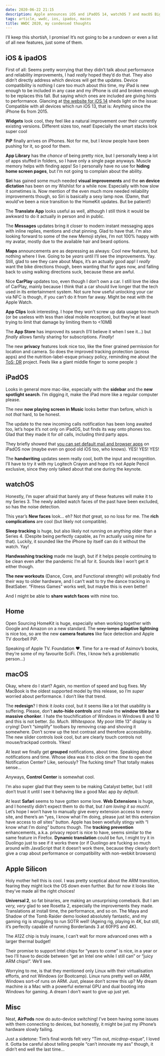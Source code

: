 ```yaml
---
date: 2020-06-22 21:15
description: Apple announces iOS and iPadOS 14, watchOS 7 and macOS Big Sur. Also, ~~ARM Macs~~ Macs based on “Apple “Silicon
tags: article, wwdc, ios, ipados, macos
title: WWDC 2020, my condensed thoughts
---
```


I’ll keep this short*ish*, I promise! It’s not going to be a rundown or even a list of all new features, just some of them.

## iOS & ipadOS

First of all: Seems pretty worrying that they didn’t talk about performance and reliability improvements, I had *really* hoped they’d do that. They also didn’t directly address which devices will get the updates. Device compatibility is nothing I care too much about *this* time, my iPad is new enough to be included in any case and my iPhone is old and broken enough to be replaces this fall. But saying which ones are included are giving hints to performance. Glancing at [the website for iOS 14](https://www.apple.com/ios/ios-14-preview/) sheds light on the issue: Compatible with all devices which run iOS 13, that is: Anything since the iPhone 6s from 2015.

**Widgets** look cool, they feel like a natural improvement over their currently existing versions. Different sizes too, neat! Especially the smart stacks look super cool

**PiP** finally arrives on iPhones. Not for me, but I know people have been pushing for it, so good for them.

**App Library** has the *chance* of being pretty nice, but I personally keep a lot of apps stuffed in folders, so I have only a single page anyways. Muscle memory helps with finding apps! So I personally have no use for **hiding home screen pages**, but I’m not going to complain about the ability.

**Siri** has gained some much needed **visual improvements** and the **on device dictation** has been on my Wishlist for a while now. Especially with how slow it sometimes is. Now mention of the even much more needed reliability improvements though, so Siri is basically a sexy lamp now. (Damn, that would’ve been a nice transition to the HomeKit updates. But be patient!)

The **Translate App** looks useful as well, although I still think it would be awkward to do it actually in person and in public.

The **Messages** updates bring it closer to modern instant messaging apps with inline replies, mentions and chat pinning. Glad to have that. I’m also looking forward to some of the new Memoji styles, I’m not 100% happy with my avatar, mostly due to the available hair and beard options.

**Maps** announcements are as depressing as always: Cool new features, but nothing where I live. Going to be *years* until I’ll see the improvements. Yay. Still, glad to see they care about Maps, it’s an actually good app! I *really* want the bike directions though, been wanting that for ages now, and falling back to using walking directions suck, because these are awful.

Nice **CarPlay** updates too, even though I don’t own a car. I still love the idea of CarPlay, mainly because I think that a car should live longer that the tech used in its entertainment system. Not sure how useful unlocking your car via NFC is though, if you can’t do it from far away. Might be neat with the Apple Watch.

**App Clips** look interesting. I hope they won’t screw up data usage too much (or be useless with less than ideal mobile reception), but they’re at least trying to limit that damage by limiting them to <10MB

The **App Store** has improved its search (I’ll believe it when I see it…) but *finally* allows family sharing for subscriptions. *Finally!*

The new **privacy** features look nice too, like the finer grained permission for location and camera. So does the improved tracking protection (across apps) and the nutrition-label-esque privacy policy, reminding me about the [ToS; DR](https://tosdr.org) project. Feels like a giant middle finger to some people :)

## iPadOS

Looks in general more mac-like, especially with the **sidebar** and the **new spotlight search**. I’m digging it, make the iPad more like a regular computer please.

The new **now playing screen in Music** looks better than before, which is not *that* hard, to be honest.

The update to the new incoming calls notification has been long awaited too, let’s hope it’s not only on iPadOS, but finds its way onto phones too. Glad that they made it for *all* calls, including third party apps.

They briefly showed that [you can set default mail and browser apps](https://twitter.com/benedictevans/status/1275122175784124417) on iPadOS now (maybe even on good old iOS too, who knows). YES! YES! YES!

The **handwriting** updates seem really cool, both the input and recognition. I’ll have to try it with my Logitech Crayon and hope it’s not Apple Pencil exclusive, since they only talked about that one during the keynote.

## watchOS

Honestly, I’m super afraid that barely any of these features will make it to my Series 3. The newly added watch faces of the past have been excluded, so has the noise detection.

This year’s **New faces** look… eh? Not *that* great, so no loss for me. The **rich complications** are cool (but likely not compatible).

**Sleep tracking** is huge, but also likely not running on anything older than a Series 4. (Despite being perfectly capable, as I’m actually using mine for that). Luckily, it sounded like the iPhone by itself can do it without the watch. Yay!

**Handwashing tracking** made me laugh, but if it helps people continuing to be clean even after the pandemic I’m all for it. Sounds like I won’t get it either though.

**The new workouts** (Dance, Core, and Functional strength) will probably find their way to older hardware, and I can’t wait to try the dance tracking in BeatSaber. “Fitness Games” works well, but maybe this is even better!

And I might be able to **share watch faces** with mine too.

## Home

Open Sourcing HomeKit is huge, especially when working together with Google and Amazon on a new standard. The ~~sexy lamps~~ **adaptive lightning** is nice too, so are the new **camera features** like face detection and Apple TV doorbell PiP.

Speaking of Apple TV. Foundation ♥. Time for a re-read of Asimov’s books, they’re some of my favourite SciFi. (Yes, I know he’s a problematic person…)

## macOS

Okay, where do I start? Again, no mention of speed and bug fixes. My MacBook is the oldest supported model by this release, so I’m *super* worried about performance. I don’t like that trend.

The **redesign**? I think it *looks* cool, but it seems like a lot that usability is suffering. Please, don’t **auto-hide controls** and make the **window title bar a massive chonker**. I hate the touchification of Windows in Windows 8 and 10 and this is not better. *So. Much. Whitespace.* My poor little 13” display is crying! Don’t “simplify” toolbars by removing crap and shoving it somewhere. Don’t screw up the text contrast and therefore accessibility. The new slider controls *look* cool, but are clearly touch controls not mouse/trackpad controls. Yikes!

At least we finally get **grouped** notifications, about time. Speaking about notifications and time. Whose idea was it to click on the *time* to open the Notification Center? Like, seriously? The fucking *time*‽ That totally makes sense…

Anyways, **Control Center** is somewhat cool.

I’m also super glad that they seem to be making Catalyst better, but I still don’t trust it until I see it behaving like a good Mac app *by default*.

At least **Safari** seems to have gotten some love. **Web Extensions** is huge, and I honestly didn’t expect them to do that, but *I am loving it so much!*. Let’s hope I won’t have to manually give every extension access to every site, and there’s an “yes, I know what I’m doing, please just let this extension have access to *all* sites” button. Apple has been woefully stingy with “I know what I’m doing” buttons though. The **tracking prevention** enhancements, a.k.a. privacy report is nice to have, seems similar to the same feature in Firefox. **Dynamic translation** could be fun, I might try it in Duolingo just to see if it works there (or if Duolingo are fucking so much around with JavaScript that it doesn’t work there, because they clearly don’t give a crap about performance or compatibility with non-webkit browsers)

## Apple Silicon

Holy mother hell this is cool. I was pretty sceptical about the ARM transition, fearing they might lock the OS down even further. But for now it looks like they’ve made all the right choices!

**Universal 2**, so fat binaries, are making an unsurprising comeback. But I am *very, very* glad to see Rosetta 2, especially the improvements they made. Translations at install time, the performance, and so on. The Maya and Shadow of the Tomb Raider demo looked absolutely fantastic, and my gaming rig is struggling to run SOTR well! (Ageing rig, playing in 4K, but still, it’s perfectly capable of running Borderlands 3 at 60FPS and 4K).

The A12Z chip is truly insane, I can’t wait for more advanced ones with a larger thermal budget!

Their promise to support Intel chips for “years to come” is nice, in a year or two I’ll have to decide between “get an Intel one while I still can” or “juicy ARM chips!”. We’ll see.

Worrying to me, is that they mentioned only Linux with their virtualisation efforts, and not Windows (or Bootcamp). Linux runs pretty well on ARM, Windows sort-of runs on ARM. Just, please don’t screw this up? My dream machine *is* a Mac with a powerful external GPU and dual booting into Windows for gaming. A dream I don’t want to give up just yet.

## Misc

Neat, **AirPods** now do auto-device switching! I’ve been having some issues with them connecting to devices, but honestly, it might be just my iPhone’s hardware slowly failing.


Just a sidetone: Tim’s final words felt very “Tim out, *micdrop*-esque”, I loved it. Gotta be careful about telling people “can’t innovate my ass” though, it didn’t end well the last time… 

